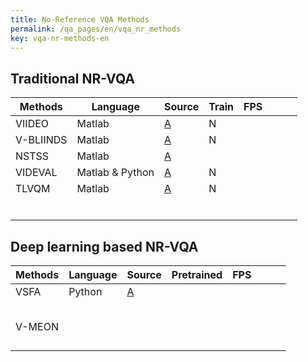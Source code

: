 ```yaml
---
title: No-Reference VQA Methods
permalink: /qa_pages/en/vqa_nr_methods
key: vqa-nr-methods-en
---
```


## Traditional NR-VQA

| Methods   | Language        | Source                                                       | Train | FPS  |      |      |      |
| --------- | --------------- | ------------------------------------------------------------ | ----- | ---- | ---- | ---- | ---- |
| VIIDEO    | Matlab          | [A](https://live.ece.utexas.edu/research/Quality/index_algorithms.htm) | N     |      |      |      |      |
| V-BLIINDS | Matlab          | [A](https://live.ece.utexas.edu/research/Quality/index_algorithms.htm) | N     |      |      |      |      |
| NSTSS     | Matlab          | [A](https://github.com/lfovia/NRVQA-NSTSS)                   |       |      |      |      |      |
| VIDEVAL   | Matlab & Python | [A](https://github.com/tu184044109/VIDEVAL_release)          | N     |      |      |      |      |
| TLVQM     | Matlab          | [A](https://github.com/jarikorhonen/nr-vqa-consumervideo)    | N     |      |      |      |      |
|           |                 |                                                              |       |      |      |      |      |
|           |                 |                                                              |       |      |      |      |      |
|           |                 |                                                              |       |      |      |      |      |
|           |                 |                                                              |       |      |      |      |      |
|           |                 |                                                              |       |      |      |      |      |
|           |                 |                                                              |       |      |      |      |      |

## Deep learning based NR-VQA



| Methods | Language | Source                              | Pretrained | FPS  |      |      |      |
| ------- | -------- | ----------------------------------- | ---------- | ---- | ---- | ---- | ---- |
| VSFA    | Python   | [A](https://github.com/lidq92/VSFA) |            |      |      |      |      |
|         |          |                                     |            |      |      |      |      |
|         |          |                                     |            |      |      |      |      |
|         |          |                                     |            |      |      |      |      |
|         |          |                                     |            |      |      |      |      |
|         |          |                                     |            |      |      |      |      |
| V-MEON  |          |                                     |            |      |      |      |      |
|         |          |                                     |            |      |      |      |      |
|         |          |                                     |            |      |      |      |      |
|         |          |                                     |            |      |      |      |      |
|         |          |                                     |            |      |      |      |      |

